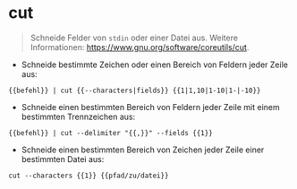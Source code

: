 # cut

> Schneide Felder von `stdin` oder einer Datei aus.
> Weitere Informationen: <https://www.gnu.org/software/coreutils/cut>.

- Schneide bestimmte Zeichen oder einen Bereich von Feldern jeder Zeile aus:

`{{befehl}} | cut {{--characters|fields}} {{1|1,10|1-10|1-|-10}}`

- Schneide einen bestimmten Bereich von Feldern jeder Zeile mit einem bestimmten Trennzeichen aus:

`{{befehl}} | cut --delimiter "{{,}}" --fields {{1}}`

- Schneide einen bestimmten Bereich von Zeichen jeder Zeile einer bestimmten Datei aus:

`cut --characters {{1}} {{pfad/zu/datei}}`
